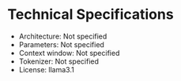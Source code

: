 # Technical Specifications

- Architecture: Not specified
- Parameters: Not specified
- Context window: Not specified
- Tokenizer: Not specified
- License: llama3.1